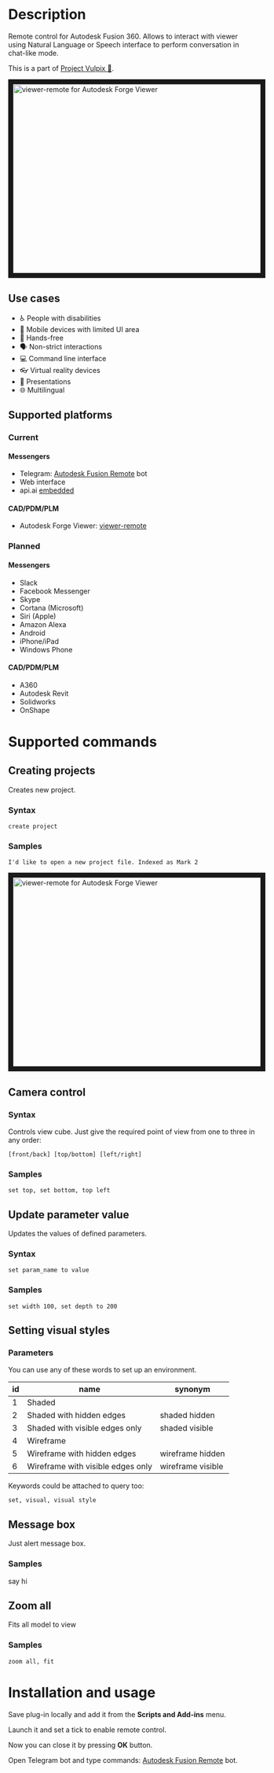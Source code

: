# Description

Remote control for Autodesk Fusion 360. Allows to interact with viewer using Natural Language or Speech interface to perform conversation in chat-like mode.

This is a part of [Project Vulpix 🦊](http://ndesign.co/solutions/project-vulpix/).

<a href="http://www.youtube.com/watch?feature=player_embedded&v=T74AL_Erq0Y" target="_blank"><img src="http://img.youtube.com/vi/T74AL_Erq0Y/0.jpg" alt="viewer-remote for Autodesk Forge Viewer" width="512" height="384" border="10" /></a>

## Use cases

- ♿ People with disabilities
- 📱 Mobile devices with limited UI area
- 💬 Hands-free
- 🗣️ Non-strict interactions
- 💻 Command line interface
- 👓 Virtual reality devices
- 🎦 Presentations
- 🌐 Multilingual

## Supported platforms

### Current

#### Messengers

- Telegram: [Autodesk Fusion Remote](https://t.me/AutodeskFusionRemote_bot) bot
- Web interface
- api.ai [embedded](https://bot.api.ai/12f482ce-eb42-4136-90ee-eae8763614db)

#### CAD/PDM/PLM

- Autodesk Forge Viewer: [viewer-remote](https://github.com/naturalDesign/viewer-remote)

### Planned

#### Messengers

- Slack
- Facebook Messenger
- Skype
- Cortana (Microsoft)
- Siri (Apple)
- Amazon Alexa
- Android
- iPhone/iPad
- Windows Phone

#### CAD/PDM/PLM

- A360
- Autodesk Revit
- Solidworks
- OnShape

# Supported commands

## Creating projects

Creates new project.

### Syntax

`create project`

### Samples

`I'd like to open a new project file. Indexed as Mark 2`

<a href="http://www.youtube.com/watch?feature=player_embedded&v=DZaAFADoF1M" target="_blank"><img src="http://img.youtube.com/vi/DZaAFADoF1M/0.jpg" alt="viewer-remote for Autodesk Forge Viewer" width="512" height="384" border="10" /></a>


## Camera control

### Syntax

Controls view cube. Just give the required point of view from one to three in any order:

`[front/back] [top/bottom] [left/right]`

### Samples

`set top, set bottom, top left`

## Update parameter value

Updates the values of defined parameters.

### Syntax

` set param_name to value `

### Samples

`set width 100, set depth to 200`

## Setting visual styles

### Parameters

You can use any of these words to set up an environment.

| id   | name                              | synonym           |
| ---- | --------------------------------- | ----------------- |
| 1    | Shaded                            |                   |
| 2    | Shaded with hidden edges          | shaded hidden     |
| 3    | Shaded with visible edges only    | shaded visible    |
| 4    | Wireframe                         |                   |
| 5    | Wireframe with hidden edges       | wireframe hidden  |
| 6    | Wireframe with visible edges only | wireframe visible |

Keywords could be attached to query too:

`set, visual, visual style`

## Message box

Just alert message box.

### Samples

say hi

## Zoom all

Fits all model to view

### Samples

` zoom all, fit `

# Installation and usage

Save plug-in locally and add it from the **Scripts and Add-ins** menu.

Launch it and set a tick to enable remote control.

Now you can close it by pressing **OK** button.

Open Telegram bot and type commands: [Autodesk Fusion Remote](https://t.me/AutodeskFusionRemote_bot) bot.
